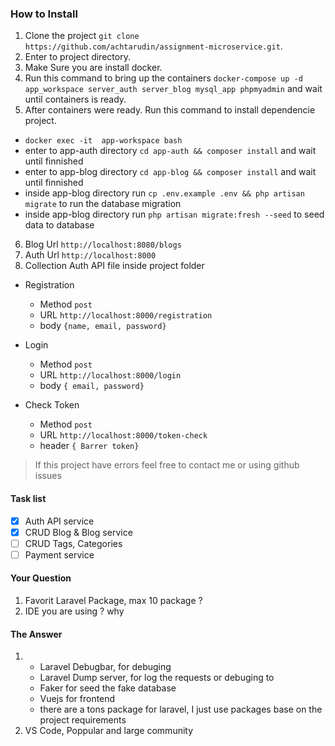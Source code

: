### How to Install
1. Clone the project `git clone https://github.com/achtarudin/assignment-microservice.git`.
2. Enter to project directory.
3. Make Sure you are install docker. 
4. Run this command to bring up the containers `docker-compose up -d app_workspace server_auth server_blog mysql_app phpmyadmin` and wait until containers is ready.
5. After containers were ready. Run this command to install dependencie project.
- `docker exec -it  app-workspace bash`
- enter to app-auth directory `cd app-auth && composer install` and wait until finnished
- enter to app-blog directory `cd app-blog && composer install` and wait until finnished
- inside app-blog directory run `cp .env.example .env && php artisan migrate` to run the database migration
- inside app-blog directory run `php artisan migrate:fresh --seed` to seed data to database

6. Blog Url `http://localhost:8080/blogs`
7. Auth Url `http://localhost:8000`
8. Collection Auth API file inside project folder
- Registration 
  - Method `post` 
  - URL `http://localhost:8000/registration`
  - body `{name, email, password}`

- Login 
  - Method `post` 
  - URL `http://localhost:8000/login`
  - body `{ email, password}`

- Check Token  
  - Method `post` 
  - URL `http://localhost:8000/token-check`
  - header  `{ Barrer token}`
  
> If this project have errors feel free to contact me or using github issues

#### Task list
- [x] Auth API service
- [x] CRUD Blog & Blog service
- [ ] CRUD Tags, Categories
- [ ] Payment service

#### Your Question 
1. Favorit Laravel Package, max 10 package ?
2. IDE you are using ? why

#### The Answer
1. 
   - Laravel Debugbar, for debuging
   - Laravel Dump server, for log the requests or debuging to
   - Faker for seed the fake database
   - Vuejs for frontend
   - there are a tons package for laravel, I just use packages base on the project requirements
2.  VS Code, Poppular and large community

